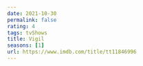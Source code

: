 ```yaml
---
date: 2021-10-30
permalink: false
rating: 4
tags: tvShows
title: Vigil
seasons: [1]
url: https://www.imdb.com/title/tt11846996
---
```

